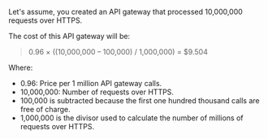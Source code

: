 


Let's assume, you created an API gateway that processed 10,000,000 requests over HTTPS.

The cost of this API gateway will be:

> 0.96 × ((10,000,000 – 100,000) / 1,000,000) = $9.504

Where:
* 0.96: Price per 1 million API gateway calls.
* 10,000,000: Number of requests over HTTPS.
* 100,000 is subtracted because the first one hundred thousand calls are free of charge.
* 1,000,000 is the divisor used to calculate the number of millions of requests over HTTPS.
